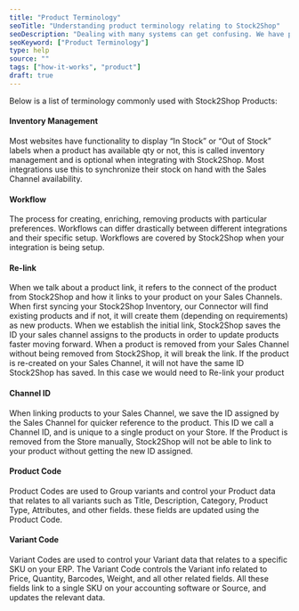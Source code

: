 ```yaml
---
title: "Product Terminology"
seoTitle: "Understanding product terminology relating to Stock2Shop"
seoDescription: "Dealing with many systems can get confusing. We have put together a guide for Stock2Shop products terms."
seoKeyword: ["Product Terminology"]
type: help
source: ""
tags: ["how-it-works", "product"]
draft: true
---
```


Below is a list of terminology commonly used with Stock2Shop Products:

#### Inventory Management
Most websites have functionality to display “In Stock” or “Out of Stock” labels when a product has available qty or not, 
this is called inventory management and is optional when integrating with Stock2Shop. Most integrations use this to 
synchronize their stock on hand with the Sales Channel availability.

#### Workflow
The process for creating, enriching, removing products with particular preferences. Workflows can differ drastically 
between different integrations and their specific setup. Workflows are covered by Stock2Shop when your integration 
is being setup.

#### Re-link
When we talk about a product link, it refers to the connect of the product from Stock2Shop and how it links to your 
product on your Sales Channels. When first syncing your Stock2Shop Inventory, our Connector will find existing products
and if not, it will create them (depending on requirements) as new products. When we establish the initial link, Stock2Shop
saves the ID your sales channel assigns to the products in order to update products faster moving forward. When a product
is removed from your Sales Channel without being removed from Stock2Shop, it will break the link. If the product is
re-created on your Sales Channel, it will not have the same ID Stock2Shop has saved. In this case we would need to Re-link
your product

#### Channel ID
When linking products to your Sales Channel, we save the ID assigned by the Sales Channel for quicker reference to the 
product. This ID we call a Channel ID, and is unique to a single product on your Store. If the Product is removed from the 
Store manually, Stock2Shop will not be able to link to your product without getting the new ID assigned.

#### Product Code
Product Codes are used to Group variants and control your Product data that relates to all variants such as Title, Description,
Category, Product Type, Attributes, and other fields. these fields are updated using the Product Code. 

#### Variant Code
Variant Codes are used to control your Variant data that relates to a specific SKU on your ERP. The Variant Code controls
the Variant info related to Price, Quantity, Barcodes, Weight, and all other related fields. All these fields link to a 
single SKU on your accounting software or Source, and updates the relevant data.